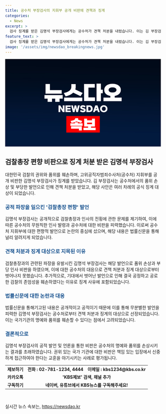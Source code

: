 ```yaml
---
title: 공수처 부장검사의 지휘부 공개 비판에 견책과 징계
categories:
  - News
excerpt: >
  검사 징계를 받은 김명석 부장검사에게는 공수처가 견책 처분을 내렸습니다. 이는 김 부장검사가 언론을 통해 공수처를 비판하고 수사 중인 사건을 공개하여 품위를 손상시켰다는 이유로 징계를 받았기 때문입니다. 또한, 김 부장검사는 공수처 부장검사들에 대한 모욕 발언도 징계 사유에 포함되었습니다. 지난해에는 법률신문에 공수처에 대한 제기된 의혹을 언급하며 논란을 빚기도 했습니다. 또한, 여 전 차장은 김 부장검사를 고소하고, 김 부장검사는 지난 5월 사의를 표명했습니다.
feature_text: >
  검사 징계를 받은 김명석 부장검사에게는 공수처가 견책 처분을 내렸습니다. 이는 김 부장검사가 언론을 통해 공수처를 비판하고 수사 중인 사건을 공개하여 품위를 손상시켰다는 이유로 징계를 받았기 때문입니다. 또한, 김 부장검사는 공수처 부장검사들에 대한 모욕 발언도 징계 사유에 포함되었습니다. 지난해에는 법률신문에 공수처에 대한 제기된 의혹을 언급하며 논란을 빚기도 했습니다. 또한, 여 전 차장은 김 부장검사를 고소하고, 김 부장검사는 지난 5월 사의를 표명했습니다.
image: '/assets/img/newsdao_breakingnews.jpg'
---
```


<p><img src="/assets/img/newsdao_breakingnews.jpg" alt="pcversion 속보" /></p>

<h2 data-ke-size="size26">검찰총장 편향 비판으로 징계 처분 받은 김명석 부장검사</h2>

<p data-ke-size="size16">대한민국 검찰의 권위와 품위를 훼손하며, 고위공직자범죄수사처(공수처) 지휘부를 공개 비판한 김명석 부장검사가 징계를 받았습니다. 김 부장검사는 공수처에서의 품위 손상 및 부당한 발언으로 인해 견책 처분을 받았고, 해당 사안은 여러 차례의 공식 징계 대상이 되었습니다.</p>

<h3><b><span style="color: #1a5490;">공적 파장을 일으킨 '검찰총장 편향' 발언</span></b></h3>

<p data-ke-size="size16">김명석 부장검사는 공개적으로 검찰총장과 인사의 전횡에 관한 문제를 제기하여, 이에 따른 공수처의 무원칙한 인사 발령과 공수처에 대한 비판을 피력했습니다. 이로써 공수처 지휘부에 대한 편향적 발언으로 논란의 중심에 섰으며, 해당 내용은 법률신문을 통해 널리 알려지게 되었습니다.</p>

<h3><b><span style="color: #1a5490;">견책 처분과 징계 대상으로 지목된 이유</span></b></h3>

<p data-ke-size="size16">검찰총장과의 관련된 파장을 유발시킨 김명석 부장검사는 해당 발언으로 품위 손상과 부당 인사 비판을 하였으며, 이에 대한 공수처의 대응으로 견책 처분과 징계 대상으로부터 벗어나지 못했습니다. 추가적으로, 기대에서 벗어난 발언으로 인해 결국 공정하고 공로한 검찰의 존엄성을 훼손하였다는 이유로 징계 사유에 포함되었습니다.</p>

<h3><b><span style="color: #1a5490;">법률신문에 대한 논란과 대응</span></b></h3>

<p data-ke-size="size16">법률신문을 통해기고된 내용은 공개적이고 공적이기 때문에 이를 통해 무분별한 발언을 피력한 김명석 부장검사는 공수처로부터 견책 처분과 징계의 대상으로 선정되었습니다. 이는 국가기관의 명예와 품위를 훼손할 수 있다는 점에서 고려되었습니다.</p>

<h3><b><span style="color: #1a5490;">결론적으로</span></b></h3>

<p data-ke-size="size16">김명석 부장검사의 공적 발언 및 언론을 통한 비판은 공수처의 명예와 품위를 손상시키는 결과를 초래하였습니다. 권위 있는 국가 기관에 대한 비판은 책임 있는 입장에서 신중하게 접근하여야 한다는 교훈을 야기시키는 사례로 평가됩니다.</p>

<table>
<tbody>
<tr>
<td style="text-align: center; height: 17px;"><b>제보하기</b></td>
<td style="text-align: center; height: 17px;"><b>전화 : 02-781-1234, 4444</b></td>
<td style="text-align: center; height: 17px;"><b>이메일 : kbs1234@kbs.co.kr</b></td>
</tr>
<tr>
<td style="text-align: center; height: 17px;"><b>카카오톡</b></td>
<td style="text-align: center; height: 17px;" colspan="2"><b>'KBS제보' 검색, 채널 추가</b></td>
</tr>
<tr>
<td style="text-align: center; height: 17px;"><b>구독하기</b></td>
<td style="text-align: center; height: 17px;" colspan="2"><b>네이버, 유튜브에서 KBS뉴스를 구독해주세요!</b></td>
</tr>
</tbody>
</table>

<p data-ke-size="size16">&nbsp;</p>
실시간 뉴스 속보는, <a href="https://newsdao.kr" rel="dofollow">https://newsdao.kr</a>



